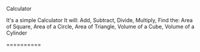 Calculator

It's a simple Calculator
It will:
  Add,
  Subtract,
  Divide,
  Multiply,
Find the:
  Area of Square,
  Area of a Circle,
  Area of Triangle,
  Volume of a Cube,
  Volume of a Cylinder

==========
